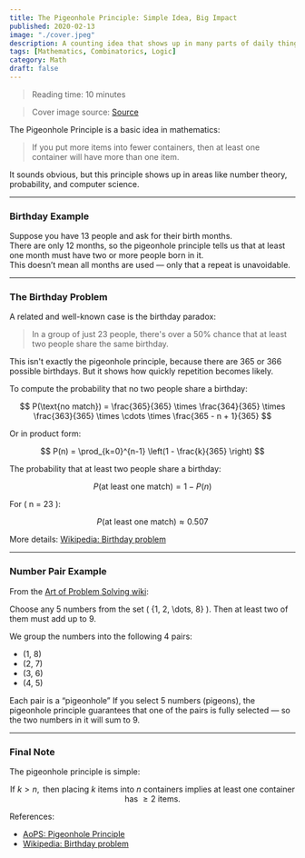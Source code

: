```yaml
---
title: The Pigeonhole Principle: Simple Idea, Big Impact
published: 2020-02-13
image: "./cover.jpeg"
description: A counting idea that shows up in many parts of daily things — if you have more items than containers, at least one container has to hold more than one item.
tags: [Mathematics, Combinatorics, Logic]
category: Math
draft: false
---
```


> Reading time: 10 minutes

> Cover image source: [Source](https://static.wikia.nocookie.net/toriko/images/d/d7/-A-Destiny_SGKK-Toriko-_07_%281280x720_H264_AAC%29_-5CB1DAD4-_20110602-14332199.jpg/revision/latest/scale-to-width-down/1000?cb=20110826175155)

The Pigeonhole Principle is a basic idea in mathematics:

> If you put more items into fewer containers, then at least one container will have more than one item.

It sounds obvious, but this principle shows up in areas like number theory, probability, and computer science.

---

### Birthday Example

Suppose you have 13 people and ask for their birth months.  
There are only 12 months, so the pigeonhole principle tells us that at least one month must have two or more people born in it.  
This doesn’t mean all months are used — only that a repeat is unavoidable.

---

### The Birthday Problem

A related and well-known case is the birthday paradox:

> In a group of just 23 people, there's over a 50% chance that at least two people share the same birthday.

This isn't exactly the pigeonhole principle, because there are 365 or 366 possible birthdays. But it shows how quickly repetition becomes likely.

To compute the probability that no two people share a birthday:

$$
P(\text{no match}) = \frac{365}{365} \times \frac{364}{365} \times \frac{363}{365} \times \cdots \times \frac{365 - n + 1}{365}
$$

Or in product form:

$$
P(n) = \prod_{k=0}^{n-1} \left(1 - \frac{k}{365} \right)
$$

The probability that at least two people share a birthday:

$$
P(\text{at least one match}) = 1 - P(n)
$$

For \( n = 23 \):

$$
P(\text{at least one match}) \approx 0.507
$$

More details: [Wikipedia: Birthday problem](https://en.wikipedia.org/wiki/Birthday_problem)

---

### Number Pair Example

From the [Art of Problem Solving wiki](https://artofproblemsolving.com/wiki/index.php/Pigeonhole_Principle):

Choose any 5 numbers from the set \( \{1, 2, \dots, 8\} \). Then at least two of them must add up to 9.

We group the numbers into the following 4 pairs:

- (1, 8)  
- (2, 7)  
- (3, 6)  
- (4, 5)

Each pair is a “pigeonhole” If you select 5 numbers (pigeons), the pigeonhole principle guarantees that one of the pairs is fully selected — so the two numbers in it will sum to 9.

---

### Final Note

The pigeonhole principle is simple:

$$
\text{If } k > n, \text{ then placing } k \text{ items into } n \text{ containers implies at least one container has } \geq 2 \text{ items.}
$$

References:
- [AoPS: Pigeonhole Principle](https://artofproblemsolving.com/wiki/index.php/Pigeonhole_Principle)
- [Wikipedia: Birthday problem](https://en.wikipedia.org/wiki/Birthday_problem)
